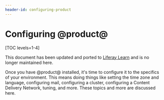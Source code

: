 ```yaml
---
header-id: configuring-product
---
```


# Configuring @product@

[TOC levels=1-4]

<aside class="alert alert-info">
  <span class="wysiwyg-color-blue120">This document has been updated and ported to <a href="https://learn.liferay.com/dxp/latest/en/installation-and-upgrades/setting_up_liferay_dxp.html">Liferay Learn</a> and is no longer maintained here.</span>
</aside>

Once you have @product@ installed, it's time to configure it to the specifics of
your environment. This means doing things like setting the time zone and
language, configuring mail, configuring a cluster, configuring a Content
Delivery Network, tuning, and more. These topics and more are discussed here. 
